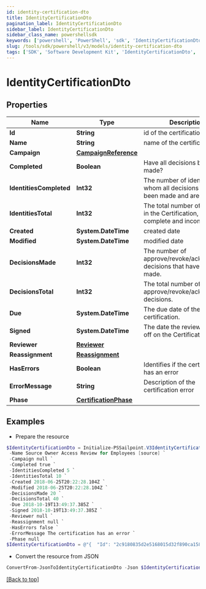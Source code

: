 ```yaml
---
id: identity-certification-dto
title: IdentityCertificationDto
pagination_label: IdentityCertificationDto
sidebar_label: IdentityCertificationDto
sidebar_class_name: powershellsdk
keywords: ['powershell', 'PowerShell', 'sdk', 'IdentityCertificationDto', 'IdentityCertificationDto'] 
slug: /tools/sdk/powershell/v3/models/identity-certification-dto
tags: ['SDK', 'Software Development Kit', 'IdentityCertificationDto', 'IdentityCertificationDto']
---
```



# IdentityCertificationDto

## Properties

Name | Type | Description | Notes
------------ | ------------- | ------------- | -------------
**Id** | **String** | id of the certification | [optional] 
**Name** | **String** | name of the certification | [optional] 
**Campaign** | [**CampaignReference**](campaign-reference) |  | [optional] 
**Completed** | **Boolean** | Have all decisions been made? | [optional] 
**IdentitiesCompleted** | **Int32** | The number of identities for whom all decisions have been made and are complete. | [optional] 
**IdentitiesTotal** | **Int32** | The total number of identities in the Certification, both complete and incomplete. | [optional] 
**Created** | **System.DateTime** | created date | [optional] 
**Modified** | **System.DateTime** | modified date | [optional] 
**DecisionsMade** | **Int32** | The number of approve/revoke/acknowledge decisions that have been made. | [optional] 
**DecisionsTotal** | **Int32** | The total number of approve/revoke/acknowledge decisions. | [optional] 
**Due** | **System.DateTime** | The due date of the certification. | [optional] 
**Signed** | **System.DateTime** | The date the reviewer signed off on the Certification. | [optional] 
**Reviewer** | [**Reviewer**](reviewer) |  | [optional] 
**Reassignment** | [**Reassignment**](reassignment) |  | [optional] 
**HasErrors** | **Boolean** | Identifies if the certification has an error | [optional] 
**ErrorMessage** | **String** | Description of the certification error | [optional] 
**Phase** | [**CertificationPhase**](certification-phase) |  | [optional] 

## Examples

- Prepare the resource
```powershell
$IdentityCertificationDto = Initialize-PSSailpoint.V3IdentityCertificationDto  -Id 2c9180835d2e5168015d32f890ca1581 `
 -Name Source Owner Access Review for Employees [source] `
 -Campaign null `
 -Completed true `
 -IdentitiesCompleted 5 `
 -IdentitiesTotal 10 `
 -Created 2018-06-25T20:22:28.104Z `
 -Modified 2018-06-25T20:22:28.104Z `
 -DecisionsMade 20 `
 -DecisionsTotal 40 `
 -Due 2018-10-19T13:49:37.385Z `
 -Signed 2018-10-19T13:49:37.385Z `
 -Reviewer null `
 -Reassignment null `
 -HasErrors false `
 -ErrorMessage The certification has an error `
 -Phase null
$IdentityCertificationDto = @"{  "Id": "2c9180835d2e5168015d32f890ca1581", "Name": "Source Owner Access Review for Employees [source]", "Campaign": null, "Completed": true, "IdentitiesCompleted": "5", "IdentitiesTotal": "10", "Created": "2018-06-25T20:22:28.104Z", "Modified": "2018-06-25T20:22:28.104Z", "DecisionsMade": "20", "DecisionsTotal": "40", "Due": "2018-10-19T13:49:37.385Z", "Signed": "2018-10-19T13:49:37.385Z", "Reviewer": null, "Reassignment": null, "HasErrors": false, "ErrorMessage": "The certification has an error", "Phase": null }"@
```

- Convert the resource from JSON
```powershell
ConvertFrom-JsonToIdentityCertificationDto -Json $IdentityCertificationDto
```


[[Back to top]](#) 

